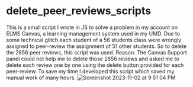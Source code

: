 # delete_peer_reviews_scripts
This is a small script I wrote in JS to solve a problem in my account on ELMS Canvas, a learning management system used in my UMD. Due to some technical glitch each student of a 56 students class were wrongly assigned to peer-review the assignment of 51 other students. So to delete the 2856 peer reviews, this script was used.
Reason: The Canvas Support panel could not help me to delete those 2856 reviews and asked me to delete each review one by one using the delete button provided for each peer-review. To save my time I developed this script which saved my manual work of many hours.
![Screenshot 2023-11-02 at 9 51 04 PM](https://github.com/divyansh-23/delete_peer_reviews_scripts/assets/43118882/7317bc46-63d1-4b7c-b31f-da3bce5cd9a8)
